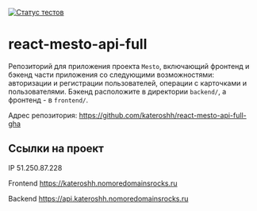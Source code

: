 [![Статус тестов](../../actions/workflows/tests.yml/badge.svg)](../../actions/workflows/tests.yml)

# react-mesto-api-full

Репозиторий для приложения проекта `Mesto`, включающий фронтенд и бэкенд части приложения со следующими возможностями: авторизации и регистрации пользователей, операции с карточками и пользователями. Бэкенд расположите в директории `backend/`, а фронтенд - в `frontend/`. 

Адрес репозитория: https://github.com/kateroshh/react-mesto-api-full-gha

## Ссылки на проект

IP 51.250.87.228

Frontend https://kateroshh.nomoredomainsrocks.ru

Backend https://api.kateroshh.nomoredomainsrocks.ru
